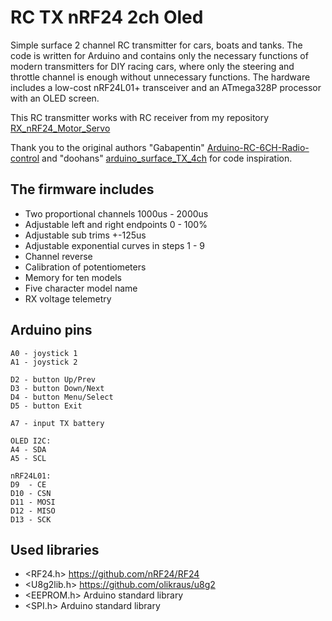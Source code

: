 # RC TX nRF24 2ch Oled
Simple surface 2 channel RC transmitter for cars, boats and tanks.
The code is written for Arduino and contains only the necessary functions of modern transmitters for DIY racing cars, where only the steering and throttle channel is enough without unnecessary functions.
The hardware includes a low-cost nRF24L01+ transceiver and an ATmega328P processor with an OLED screen.

This RC transmitter works with RC receiver from my repository [RX_nRF24_Motor_Servo](https://github.com/stanekTM/RX_nRF24_Motor_Servo)

Thank you to the original authors "Gabapentin" [Arduino-RC-6CH-Radio-control](https://github.com/Gabapentin/Arduino-RC-6CH-Radio-control) and "doohans" [arduino_surface_TX_4ch](https://github.com/doohans/arduino_surface_TX_4ch) for code inspiration.

## The firmware includes
* Two proportional channels 1000us - 2000us
* Adjustable left and right endpoints 0 - 100%
* Adjustable sub trims +-125us
* Adjustable exponential curves in steps 1 - 9
* Channel reverse
* Calibration of potentiometers
* Memory for ten models
* Five character model name
* RX voltage telemetry

## Arduino pins
```
A0 - joystick 1
A1 - joystick 2

D2 - button Up/Prev
D3 - button Down/Next
D4 - button Menu/Select
D5 - button Exit

A7 - input TX battery

OLED I2C:
A4 - SDA
A5 - SCL

nRF24L01:
D9  - CE
D10 - CSN
D11 - MOSI
D12 - MISO
D13 - SCK
```

## Used libraries
* <RF24.h>    https://github.com/nRF24/RF24
* <U8g2lib.h> https://github.com/olikraus/u8g2
* <EEPROM.h>  Arduino standard library
* <SPI.h>     Arduino standard library
